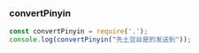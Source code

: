 ### convertPinyin

``` javascript
const convertPinyin = require('.');
console.log(convertPinyin("先土豆丝是的发送到"));
```
